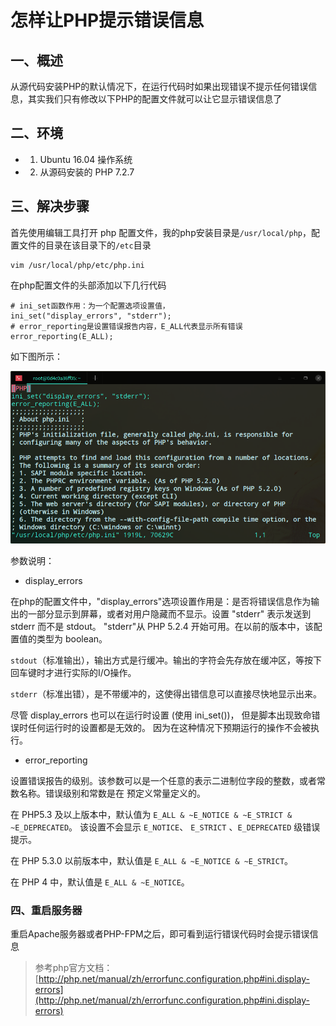 # 怎样让PHP提示错误信息

## 一、概述

从源代码安装PHP的默认情况下，在运行代码时如果出现错误不提示任何错误信息，其实我们只有修改以下PHP的配置文件就可以让它显示错误信息了

## 二、环境

- 1. Ubuntu 16.04 操作系统
- 2. 从源码安装的 PHP 7.2.7

## 三、解决步骤

首先使用编辑工具打开 php 配置文件，我的php安装目录是`/usr/local/php`，配置文件的目录在该目录下的`/etc`目录

```shell
vim /usr/local/php/etc/php.ini
```

在php配置文件的头部添加以下几行代码

```shell
# ini_set函数作用：为一个配置选项设置值，
ini_set("display_errors", "stderr");
# error_reporting是设置错误报告内容，E_ALL代表显示所有错误
error_reporting(E_ALL);
```

如下图所示：

![深度截图_20190304083611.png](../img/03-01.png)

参数说明：

- display_errors

在php的配置文件中，"display_errors"选项设置作用是：是否将错误信息作为输出的一部分显示到屏幕，或者对用户隐藏而不显示。设置 "stderr" 表示发送到 stderr 而不是 stdout。 "stderr"从 PHP 5.2.4 开始可用。在以前的版本中，该配置值的类型为 boolean。

`stdout`（标准输出），输出方式是行缓冲。输出的字符会先存放在缓冲区，等按下回车键时才进行实际的I/O操作。

`stderr`（标准出错），是不带缓冲的，这使得出错信息可以直接尽快地显示出来。

尽管 display_errors 也可以在运行时设置 (使用 ini_set())， 但是脚本出现致命错误时任何运行时的设置都是无效的。 因为在这种情况下预期运行的操作不会被执行。

- error_reporting

设置错误报告的级别。该参数可以是一个任意的表示二进制位字段的整数，或者常数名称。错误级别和常数是在 预定义常量定义的。

在 PHP5.3 及以上版本中，默认值为 `E_ALL & ~E_NOTICE & ~E_STRICT & ~E_DEPRECATED`。 该设置不会显示 `E_NOTICE`、 `E_STRICT` 、`E_DEPRECATED` 级错误提示。

在 PHP 5.3.0 以前版本中，默认值是 `E_ALL & ~E_NOTICE & ~E_STRICT`。

在 PHP 4 中，默认值是 `E_ALL & ~E_NOTICE`。

### 四、重启服务器

重启Apache服务器或者PHP-FPM之后，即可看到运行错误代码时会提示错误信息

> 参考php官方文档：[http://php.net/manual/zh/errorfunc.configuration.php#ini.display-errors](http://php.net/manual/zh/errorfunc.configuration.php#ini.display-errors)
